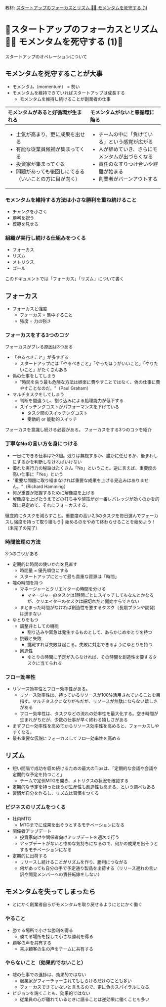教材: [スタートアップのフォーカスとリズム 🎯🥁 モメンタムを死守する (1)](https://speakerdeck.com/tumada/sutatoatupufalsehuokasutorizumu-momentamuwosi-shou-suru-1)

# :horse:スタートアップのフォーカスとリズム 🎯🥁 モメンタムを死守する (1):horse:
スタートアップのオペレーションについて

## モメンタムを死守することが大事
- モメンタム（momentum） = 勢い
- モメンタムを維持できていればスタートアップは成長する
  - モメンタムを維持し続けることが創業者の仕事

|モメンタムがあると好循環が生まれる|モメンタムがないと悪循環に陥る|
|:----|:----|
|<ul><li>士気が高まり、更に成果を出せる</li><li>有能な従業員候補が集まってくる</li><li>投資家が集まってくる</li><li>問題があっても後回しにできる（いいことの方に目が向く）</li></ul>|<ul><li>チームの中に「負けている」という感覚が広がる</li><li>人が辞めていき、さらにモメンタムが出づらくなる</li><li>責任のなすりつけ合いや避難が始まる</li><li>創業者がバーンアウトする</li></ul>|

### モメンタムを維持する方法は小さな勝利を重ね続けること
- チャンクを小さく
- 勝利を祝う
- 模範を見せる

### 組織が実行し続ける仕組みをつくる
- フォーカス
- リズム
- メトリクス
- ゴール

このドキュメントでは「フォーカス」「リズム」について書く

## フォーカス
- フォーカスと強度
  - フォーカス = 集中すること
  - 強度 = 力の強さ

### フォーカスをする3つのコツ
フォーカスがブレる原因は3つある

- 「やるべきこと」が多すぎる
  - スタートアップには「やるべきこと」「やったほうがいいこと」「やりたいこと」がたくさんある
- 偽の仕事をしてしまう
  - "時間を失う最も危険な方法は娯楽に費やすことではなく、偽の仕事に費やすことなのだ。"（Paul Graham）
- マルチタスクをしてしまう
  - 判断を間違うし、割り込みによる処理能力が低下する
  - スイッチングコストがパフォーマンスを下げている
    - タスク間のスイッチングコスト
    - 受動的 or 能動的スイッチ

フォーカスを意識し続ける必要がある。
フォーカスをする3つのコツを紹介

### 丁寧なNoの言い方を身につける
- 一日にできる仕事は2-3個。残りは無視するか、誰かに任せるか、後まわしにするかを判断しなければいけない
- 優れた実行力の秘訣はたくさん「No」ということ。逆に言えば、重要度の高い仕事に「Yes」という
- "重要な問題に取り組まなければ重要な成果を上げる見込みはありません。"（Richard Hamming）
- 何が重要か把握するために解像度を上げる
- 解像度を上げたうえでどの打ち手や施策がが一番レバレッジが効くのかを的確に見定めて、それにフォーカスする。

徹底的にタスクを減らすこと。重要度の高い2,3のタスクを毎日選んでフォーカスし強度を持って取り組もう:muscle:
始めるのをやめて終わらせることを始めよう！（未完了の完了）

### 時間管理の方法
3つのコツがある
- 定期的に時間の使いかたを見直す
  - 時間量 = 優先順位にする
  - スタートアップにとって最も貴重な資源は「時間」
- 塊の時間を持つ
  - マネージャーとクリエイターの時間を分ける
    - マネージャーのタスクは1時間ごとにスイッチしてもなんとかなるが、クリエイターのタスクは細切れだと開始すらできない
  - まとまった時間がなければ創造性を要するタスク（長期プランや開発）は進まない
- ゆとりをもつ
  - 調整弁としての機能
    - 割り込みや緊急は発生するものとして、あらかじめゆとりを持つ
  - 挑戦と失敗
    - 挑戦すれば失敗は起こる。失敗に対応できるようにゆとりを持つ
  - 創造性
    - ゆとりの時間に予定が入らなければ、その時間を創造性を要するタスクに当てられる

### フロー効率性
- リソース効率性とフロー効率性がある。
  - リソース効率性は、持っているリソースが100%活用されていることを目指す。マルチタスクになりがちだが、リソースが無駄にならない嬉しさがある
  - フロー効率性は、タスクなどの流れの効率性を最大化する。空き時間が生まれがちだが、少数の仕事が早く終わる嬉しさがある
- まずフロー効率性を高めてからリソース効率性を高めると、フォーカスしやすくなる。
- 最も重要な仮説にフォーカスしてフロー効率性を高める

## リズム
- 短い間隔で成功を収め続けるための最大のTipsは、「定期的な会議や会議や定期的な予定を持つこと」
  - チームで定例MTGを開き、メトリクスの状況を確認する
- 定期的な予定を持ったほうが生産性も創造性も高まる、という調べもある
- 習慣が自分を作るし、リズムは習慣をつくる
### ビジネスのリズムをつくる
- 社内MTG
  - MTGまでに成果を出そうとするモチベーションになる
- 関係者アップデート
  - 投資家向けや関係者向けアップデートを週次で行う
  - アップデートがないと惨めな気持ちになるので、何かの成果を出そうとするモチベーションになる
- 定期的に出荷する
  - リリースし続けることがリズムを作り、勝利につながる
  - 何があっても自分の手で予定通り製品を出荷する（リリース遅れの言い訳や開発メンバーへの責任転嫁をしない）

## モメンタムを失ってしまったら
- とにかく創業者自らがモメンタムを取り戻せるようにとにかく働く

### やること
- 勝てる場所で小さな勝利を得る
  - 勝てる場所を探して小さな勝利を得る
- 顧客の声を共有する
  - 喜ぶ顧客の生の声をチームに共有する

### やらないこと（効果的でないこと）
- 嘘の仕事での進捗は、効果的ではない
  - 起業家がフィーチャーされてもしらけるだけのことも多い
  - フォーカスできていないと言えるので、更に負のスパイラルになる
- ビジョンを説くことも、効果的ではない
  - 従業員の心が離れているときに語ることは逆効果に働くことも多い
